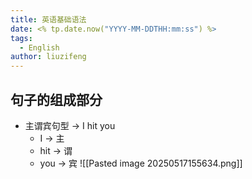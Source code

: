 ```yaml
---
title: 英语基础语法
date: <% tp.date.now("YYYY-MM-DDTHH:mm:ss") %>
tags:
  - English
author: liuzifeng
---
```

## 句子的组成部分

- 主谓宾句型 -> I hit you
	- I -> 主
	- hit -> 谓
	- you -> 宾
	![[Pasted image 20250517155634.png]]